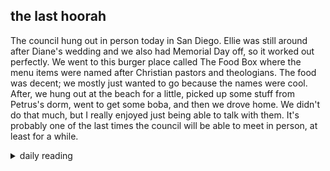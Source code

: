 ## the last hoorah

The council hung out in person today in San Diego. Ellie was still around after Diane's wedding and we also had Memorial Day off, so it worked out perfectly. We went to this burger place called The Food Box where the menu items were named after Christian pastors and theologians. The food was decent; we mostly just wanted to go because the names were cool. After, we hung out at the beach for a little, picked up some stuff from Petrus's dorm, went to get some boba, and then we drove home. We didn't do that much, but I really enjoyed just being able to talk with them. It's probably one of the last times the council will be able to meet in person, at least for a while.

<details markdown="1">
<summary>daily reading</summary>

| {{ page.date | date: "%B %-d, %Y" }} |
| :-------------: |
| [1 Chron. 19–20; 1 Pet. 1; Jonah 3; Luke 8]({% link _Bible/Bible-year-1.md %}) |
| [WCF Chapter 12]({% link _wcf/wcf-month-1.md %}) |
| [The Athanasian Creed](https://threeforms.org/the-athanasian-creed/) |

</details>